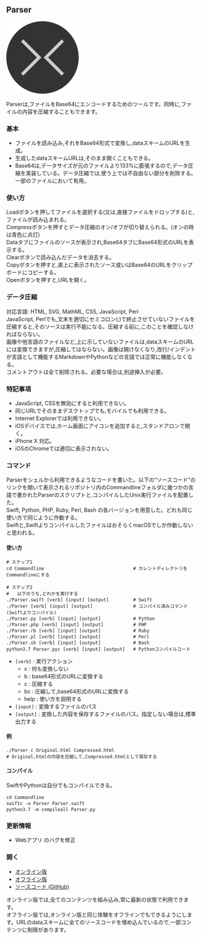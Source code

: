 ## Parser

![Parser](Icon.png "Parser")  

Parserは,ファイルをBase64にエンコードするためのツールです。同時に,ファイルの内容を圧縮することもできます。

### 基本
- ファイルを読み込み,それをBase64形式で変換し,dataスキームのURLを生成。
- 生成したdataスキームURLは,そのまま開くこともできる。
- Base64は,データサイズが元のファイルより133%に膨張するので,データ圧縮を実装している。データ圧縮では,使う上では不自由ない部分を削除する。一部のファイルにおいて有用。

### 使い方
Loadボタンを押してファイルを選択する(又は,直接ファイルをドロップする)と,ファイルが読み込まれる。  
Compressボタンを押すとデータ圧縮のオン/オフが切り替えられる。(オンの時は青色に点灯)  
Dataタブにファイルのソースが表示され,Base64タブにBase64形式のURLを表示する。  
Clearボタンで読み込んだデータを消去する。  
Copyボタンを押すと,直上に表示されたソース或いはBase64のURLをクリップボードにコピーする。  
Openボタンを押すと,URLを開く。  

### データ圧縮
対応言語: HTML, SVG, MathML, CSS, JavaScript, Perl  
JavaScript, Perlでも,文末を適切にセミコロン(;)で終止させていないファイルを圧縮すると,そのソースは実行不能になる。圧縮する前に,このことを確認しなければならない。  
画像や他言語のファイルなど,上に示していないファイルは,dataスキームのURLには変換できますが,圧縮してはならない。画像は開けなくなり,改行/インデントが言語として機能するMarkdownやPythonなどの言語では正常に機能しなくなる。  
コメントアウトは全て削除される。必要な場合は,別途挿入が必要。  

### 特記事項
- JavaScript, CSSを無効にすると利用できない。
- 同じURLでそのままデスクトップでも,モバイルでも利用できる。
- Internet Explorerでは利用できない。
- iOSデバイスでは,ホーム画面にアイコンを追加すると,スタンドアロンで開く。
- iPhone X 対応。
- iOSのChromeでは適切に表示されない。

### コマンド
Parserをシェルから利用できるようなコードを書いた。以下の“ソースコード”のリンクを開いて表示されるリポジトリ内のCommandlineフォルダに幾つかの言語で書かれたParserのスクリプトと,コンパイルしたUnix実行ファイルを配置した。  
Swift, Python, PHP, Ruby, Perl, Bash の各バージョンを用意した。どれも同じ使い方で同じように作動する。  
Swiftと,SwiftよりコンパイルしたファイルはおそらくmacOSでしか作動しないと思われる。  

#### 使い方
```Shell
# ステップ1
cd Commandline                                 # カレントディレクトリをCommandlineにする

# ステップ2
#   以下のうち,どれかを実行する
./Parser.swift [verb] [input] [output]         # Swift
./Parser [verb] [input] [output]               # コンパイル済みコマンド (Swiftよりコンパイル)
./Parser.py [verb] [input] [output]            # Python
./Parser.php [verb] [input] [output]           # PHP
./Parser.rb [verb] [input] [output]            # Ruby
./Parser.pl [verb] [input] [output]            # Perl
./Parser.sh [verb] [input] [output]            # Bash
python3.7 Parser.pyc [verb] [input] [output]   # Pythonコンパイルコード
```
- `[verb]` : 実行アクション
	* x : 何も変換しない
	* b : base64形式のURLに変換する
	* c : 圧縮する
	* bc : 圧縮して,base64形式のURLに変換する
	* help : 使い方を説明する
- `[input]` : 変換するファイルのパス
- `[output]` : 変換した内容を保存するファイルのパス。指定しない場合は,標準出力する
#### 例
```Shell
./Parser c Original.html Compressed.html
# Original.htmlの内容を圧縮して,Compressed.htmlとして保存する
```
#### コンパイル
SwiftやPythonは自分でもコンパイルできる。  
```Shell
cd Commandline
swiftc -o Parser Parser.swift
python3.7 -m compileall Parser.py
```

### 更新情報
- Webアプリ のバグを修正

### 開く
- [オンライン版](https://akimikimikimikimikimikimika.github.io/Parser/Parser.html "Parserオンライン版")
- [オフライン版](https://akimikimikimikimikimikimika.github.io/Parser/offline.html "Parserオフライン版")
- [ソースコード (GitHub)](https://github.com/akimikimikimikimikimikimika/Parser/ "ソースコード")

オンライン版では,全てのコンテンツを組み込み,常に最新の状態で利用できます。  
オフライン版では,オンライン版と同じ体験をオフラインでもできるようにします。URLのdataスキームに全てのソースコードを埋め込んでいるので,一部コンテンツに制限があります。
